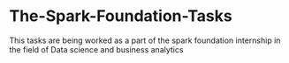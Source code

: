 # The-Spark-Foundation-Tasks
This tasks are being worked as a part of the spark foundation internship in the field of Data science and business analytics

